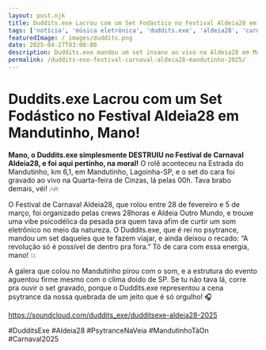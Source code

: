 ```yaml
---
layout: post.njk
title: Duddits.exe Lacrou com um Set Fodástico no Festival Aldeia28 em Mandutinho!
tags: ['notícia', 'música eletrônica', 'duddits.exe', 'aldeia28', 'carnaval', 'psytrance']
featuredImage: /_images/duddits.png
date: 2025-04-27T03:00:00
description: Duddits.exe mandou um set insano ao vivo na Aldeia28 em Mandutinho durante o Carnaval 2025
permalink: /duddits-exe-festival-carnaval-aldeia28-mandutinho-2025/
---
```


# Duddits.exe Lacrou com um Set Fodástico no Festival Aldeia28 em Mandutinho, Mano!

**Mano, o Duddits.exe simplesmente DESTRUIU no Festival de Carnaval Aldeia28, e foi aqui pertinho, na moral!** O rolê aconteceu na Estrada do Mandutinho, km 6,1, em Mandutinho, Lagoinha-SP, e o set do cara foi gravado ao vivo na Quarta-feira de Cinzas, lá pelas 00h. Tava brabo demais, véi! 🎶🔥

O Festival de Carnaval Aldeia28, que rolou entre 28 de fevereiro e 5 de março, foi organizado pelas crews 28horas e Aldeia Outro Mundo, e trouxe uma vibe psicodélica da pesada pra quem tava afim de curtir um som eletrônico no meio da natureza. O Duddits.exe, que é rei no psytrance, mandou um set daqueles que te fazem viajar, e ainda deixou o recado: “A revolução só é possível de dentro pra fora.” Tô de cara com essa energia, mano! 💥

A galera que colou no Mandutinho pirou com o som, e a estrutura do evento aguentou firme mesmo com o clima doido de SP. Se tu não tava lá, corre pra ouvir o set gravado, porque o Duddits.exe representou a cena psytrance da nossa quebrada de um jeito que é só orgulho! 🎧

https://soundcloud.com/duddits_exe/dudditsexe-aldeia28-2025

#DudditsExe #Aldeia28 #PsytranceNaVeia #MandutinhoTáOn #Carnaval2025
